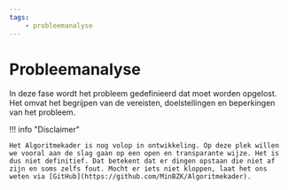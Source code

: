 ```yaml
--- 
tags:
    - probleemanalyse
---
```


# Probleemanalyse
In deze fase wordt het probleem gedefinieerd dat moet worden opgelost. Het omvat het begrijpen van de vereisten, doelstellingen en beperkingen van het probleem.

!!! info "Disclaimer"

    Het Algoritmekader is nog volop in ontwikkeling. Op deze plek willen we vooral aan de slag gaan op een open en transparante wijze. Het is dus niet definitief. Dat betekent dat er dingen opstaan die niet af zijn en soms zelfs fout. Mocht er iets niet kloppen, laat het ons weten via [GitHub](https://github.com/MinBZK/Algoritmekader).
